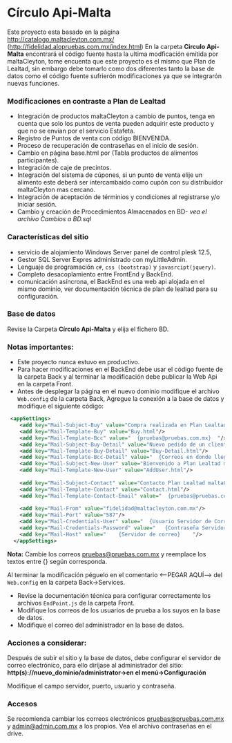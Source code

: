 # Círculo Api-Malta
Este proyecto esta basado en la página http://catalogo.maltacleyton.com.mx/ (http://fidelidad.alopruebas.com.mx/index.html)
En la carpeta **Circulo Api-Malta** encontrará el código fuente hasta la ultima modficación emitida por maltaCleyton, tome encuenta que 
este proyecto es el mismo que Plan de Lealtad, sin embargo debe tomarlo  como dos diferentes tanto la base de datos como el código fuente sufrierón modificaciones ya que se integrarón nuevas funciones.

### Modificaciones en contraste a Plan de Lealtad

- Integración de productos maltaCleyton a cambio de puntos, tenga en cuenta que solo los puntos de venta pueden adquirir este producto y que no se envían por el servicio Estafeta.
- Registro de Puntos de venta con código BIENVENIDA.
- Proceso de recuperación de contraseñas en el inicio de sesión.
- Cambio en página base.html por (Tabla productos de alimentos participantes).
- Integración de caje de precintos.
- Integración del sistema de cúpones, si un punto de venta elije un alimento este deberá ser intercambaido como cupón con su distribuidor maltaCleyton mas cercano.
- Integración de aceptación de términios y condiciones al registrarse y/o iniciar sesión.
- Cambio y creación de Procedimientos Almacenados en BD- *vea el archivo Cambios a BD.sql*

### Características del sitio

- servicio de alojamiento Windows Server panel de control plesk 12.5,
- Gestor SQL Server Expres administrado con myLittleAdmin.
- Lenguaje de programación `c#`, `css (bootstrap)` y `javasrcipt(jquery)`.
- Completo desacoplamiento entre FrontEnd y BackEnd.
- comunicación asíncrona, el BackEnd es una web api alojada en el mismo dominio, ver documentación técnica de plan de lealtad para su configuración.

### Base de datos
Revise la Carpeta **Círculo Api-Malta** y elija el fichero BD.

### Notas importantes:

- Este proyecto nunca estuvo en productivo.
- Para hacer modificaciones en el BackEnd debe usar el código fuente de la carpeta Back y al terminar la modificación debe publicar la Web Api en la carpeta Front.
- Antes de desplegar la página en el nuevo dominio modifique el archivo `Web.config` de la carpeta Back, Agregue la conexión a la base de datos y modifique el siguiente código:
```xml
 <appSettings>
    <add key="Mail-Subject-Buy" value="Compra realizada en Plan Lealtad maltaCleyton. "/>
    <add key="Mail-Template-Buy" value="Buy.html"/>
    <add key="Mail-Template-Bcc" value="  {pruebas@pruebas.com.mx}  "/>
    <add key="Mail-Subject-Buy-Detail" value="Nuevo pedido de un cliente. "/>
    <add key="Mail-Template-Buy-Detail" value="Buy-Detail.html"/>
    <add key="Mail-Template-Bcc-Detail" value="  {Correos en donde llegarán los correos de detalles de compra}  "/>
    <add key="Mail-Subject-New-User" value="Bienvenido a Plan Lealtad maltaCleyton"/>
    <add key="Mail-Template-New-User" value="AddUser.html"/>
    
    <add key="Mail-Subject-Contact" value="Contacto Plan Lealtad maltaCleyton"/>
    <add key="Mail-Template-Contact" value="Contact.html"/>
    <add key="Mail-Template-Contact-Email" value="  {pruebas@pruebas.com.mx}  "/>
	  
    <add key="Mail-From" value="fidelidad@maltacleyton.com.mx"/>
    <add key="Mail-Port" value="587"/>
    <add key="Mail-Credentials-User" value="  {Usuario Servidor de Correo}  "/>
    <add key="Mail-Credentials-Password" value="   {Contraseña Servidor de Correo}  "/>
    <add key="Mail-Host" value="    {Servidor de correo}    "/>
  </appSettings>
```
**Nota:** Cambie los correos pruebas@pruebas.com.mx y reemplace los textos entre {} según corresponda.

Al terminar la modificación péguelo en el comentario <--PEGAR AQUÍ--> del `Web.config` en la carpeta Back->Services.
- Revise la documentación técnica para configurar correctamente los archivos `EndPoint.js` de la carpeta Front.
- Modifique los correos de los usuarios de prueba a los suyos en la base de datos.
- Modifique el correo del administrador en la base de datos.

### Acciones a considerar:

Después de subir el sitio y la base de datos, debe configurar el servidor de correo electrónico, para ello diríjase al administrador del sitio: 
**http(s)://nuevo_dominio/administrator->en el menú->Configuración**

Modifique el campo servidor, puerto, usuario y contraseña.
 
### Accesos 

Se recomienda cambiar los correos electrónicos pruebas@pruebas.com.mx y admin@admin.com.mx a los propios.
Vea el archivo contraseñas en el drive.


